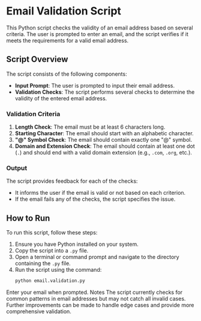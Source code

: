 # Email Validation Script

This Python script checks the validity of an email address based on several criteria. The user is prompted to enter an email, and the script verifies if it meets the requirements for a valid email address.

## Script Overview

The script consists of the following components:

- **Input Prompt**: The user is prompted to input their email address.
- **Validation Checks**: The script performs several checks to determine the validity of the entered email address.

### Validation Criteria

1. **Length Check**: The email must be at least 6 characters long.
2. **Starting Character**: The email should start with an alphabetic character.
3. **"@" Symbol Check**: The email should contain exactly one "@" symbol.
4. **Domain and Extension Check**: The email should contain at least one dot (`.`) and should end with a valid domain extension (e.g., `.com`, `.org`, etc.).

### Output

The script provides feedback for each of the checks:
- It informs the user if the email is valid or not based on each criterion.
- If the email fails any of the checks, the script specifies the issue.

## How to Run

To run this script, follow these steps:

1. Ensure you have Python installed on your system.
2. Copy the script into a `.py` file.
3. Open a terminal or command prompt and navigate to the directory containing the `.py` file.
4. Run the script using the command:
   ```bash
   python email.validation.py
Enter your email when prompted.
Notes
The script currently checks for common patterns in email addresses but may not catch all invalid cases.
Further improvements can be made to handle edge cases and provide more comprehensive validation.
